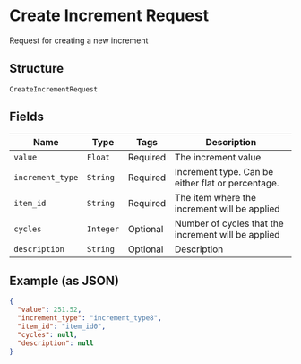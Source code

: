 
# Create Increment Request

Request for creating a new increment

## Structure

`CreateIncrementRequest`

## Fields

| Name | Type | Tags | Description |
|  --- | --- | --- | --- |
| `value` | `Float` | Required | The increment value |
| `increment_type` | `String` | Required | Increment type. Can be either flat or percentage. |
| `item_id` | `String` | Required | The item where the increment will be applied |
| `cycles` | `Integer` | Optional | Number of cycles that the increment will be applied |
| `description` | `String` | Optional | Description |

## Example (as JSON)

```json
{
  "value": 251.52,
  "increment_type": "increment_type8",
  "item_id": "item_id0",
  "cycles": null,
  "description": null
}
```

